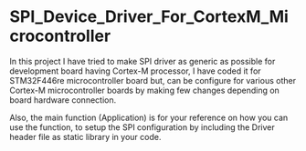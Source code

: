 # SPI_Device_Driver_For_CortexM_Microcontroller
In this project I have tried to make SPI driver as generic as possible for development board having Cortex-M processor,
I have coded it for STM32F446re microcontroller board but, can be configure for various other Cortex-M microcontroller boards by making few changes depending on board hardware connection. 

Also, the main function (Application) is for your reference on how you can use the function, to setup the SPI configuration by including the Driver header file as static library in your code.
